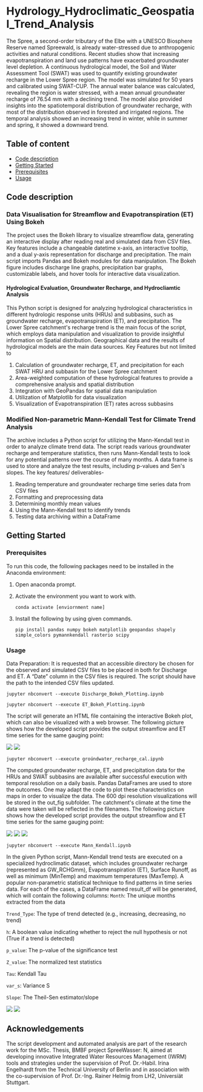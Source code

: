 # Hydrology_Hydroclimatic_Geospatial_Trend_Analysis
The Spree, a second-order tributary of the Elbe with a UNESCO Biosphere Reserve named Spreewald, is already water-stressed due to anthropogenic activities 
and natural conditions. Recent studies show that increasing evapotranspiration and land use patterns have exacerbated groundwater level depletion. 
A continuous hydrological model, the Soil and Water Assessment Tool (SWAT) was used to quantify existing groundwater recharge in the Lower Spree region. 
The model was simulated for 50 years and calibrated using SWAT-CUP. The annual water balance was calculated, revealing the region is water stressed, 
with a mean annual groundwater recharge of 76.54 mm with a declining trend. The model also provided insights into the spatiotemporal distribution of groundwater recharge,
with most of the distribution observed in forested and irrigated regions. The temporal analysis showed an increasing trend in winter, while in summer and spring, 
it showed a downward trend.

## Table of content

- [Code description](#Code-description)
- [Getting Started](#Getting-Started)
- [Prerequisites](#Prerequisites)
- [Usage](#Usage)

## Code description
### Data Visualisation for Streamflow and Evapotranspiration (ET) Using Bokeh
The project uses the Bokeh library to visualize streamflow data, generating an interactive display after reading real and simulated data from CSV files. Key features include a changeable datetime x-axis, an interactive tooltip, and a dual y-axis representation for discharge and precipitation. The main script imports Pandas and Bokeh modules for data manipulation. The Bokeh figure includes discharge line graphs, precipitation bar graphs, customizable labels, and hover tools for interactive data visualization.

#### Hydrological Evaluation, Groundwater Recharge, and Hydrocliamtic Analysis 
This Python script is designed for analyzing hydrological characteristics in different hydrologic response units (HRUs) and subbasins, such as groundwater recharge, evapotranspiration (ET), and precipitation. The Lower Spree catchment's recharge trend is the main focus of the script, which employs data manipulation and visualization to provide insightful information on Spatial distribution. Geographical data and the results of hydrological models are the main data sources.
Key Features but not limited to
1. Calculation of groundwater recharge, ET, and precipitation for each SWAT HRU and subbasin for the Lower Spree catchment
2. Area-weighted computation of these hydrological features to provide a comprehensive analysis and spatial distribution
3. Integration with GeoPandas for spatial data manipulation
4. Utilization of Matplotlib for data visualization
5. Visualization of Evapotranspiration (ET) rates across subbasins

### Modified Non-parametric Mann-Kendall Test for Climate Trend Analysis
The archive includes a Python script for utilizing the Mann-Kendall test in order to analyze climate trend data. The script reads various groundwater recharge and temperature statistics, then runs Mann-Kendall tests to look for any potential patterns over the course of many months. A data frame is used to store and analyze the test results, including p-values and Sen's slopes.
The key features/ deliverables- 
1. Reading temperature and groundwater recharge time series data from CSV files
2. Formatting and preprocessing data
3. Determining monthly mean values
4. Using the Mann-Kendall test to identify trends
5. Testing data archiving within a DataFrame
  
## Getting Started

### Prerequisites
To run this code, the following packages need to be installed in the Anaconda environment:

1. Open anaconda prompt.

2. Activate the environment you want to work with.

   ```
   conda activate [enviornment name] 
   ```

3. Install the following by using given commands.

   ```
   pip install pandas numpy bokeh matplotlib geopandas shapely simple_colors pymannkendall rasterio scipy

   ```

### Usage
Data Preparation: It is requested that an accessible directory be chosen for the observed and simulated CSV files to be placed in both for Discharge and ET. A “Date” column in the CSV files is required. The script should have the path to the intended CSV files updated.

```
jupyter nbconvert --execute Discharge_Bokeh_Plotting.ipynb
```
```
jupyter nbconvert --execute ET_Bokeh_Plotting.ipynb
```
The script will generate an HTML file containing the interactive Bokeh plot, which can also be visualized with a web browser.
The following picture shows how the developed script provides the output streamflow and ET time series for the same gauging point:

![](/Bokeh%20Plotting_Discharge_ET/Discharge/Outputs%20for%20Discharge/99_Beeskow.png)
![](/Bokeh%20Plotting_Discharge_ET/ET/Outputs%20for%20ET/99_Beeskow.png)

```
jupyter nbconvert --execute groúndwater_recharge_cal.ipynb
```
The computed groundwater recharge, ET, and precipitation data for the HRUs and SWAT subbasins are available after successful execution with temporal resolution 
on a daily basis. Pandas DataFrames are used to store the outcomes. One may adapt the code to plot these characteristics on maps in order to visualize the data.
The 600 dpi resolution visualizations will be stored in the out_fig subfolder. The catchment's climate at the time the data were taken will be reflected in the filenames.
The following picture shows how the developed script provides the output streamflow and ET time series for the same gauging point:

![](/Ground%20Water%20Recharge%20Calculation/fig_gw/gw_et_geo.png)
![](/Ground%20Water%20Recharge%20Calculation/fig_gw/gw_precip_geo.png)
![](/Ground%20Water%20Recharge%20Calculation/fig_gw/gw_daily_geo.png)

```
jupyter nbconvert --execute Mann_Kendall.ipynb
```
In the given Python script, Mann-Kendall trend tests are executed on a specialized hydroclimatic dataset, which includes groundwater recharge (represented as GW_RCHGmm), Evapotranspiration (ET), Surface Runoff, as well as minimum (MinTemp) and maximum temperatures (MaxTemp). A popular non-parametric statistical technique to find patterns in time series data.
For each of the cases, a DataFrame named result_df will be generated, which will contain the following columns:
`Month`: The unique months extracted from the data

`Trend_Type`: The type of trend detected (e.g., increasing, decreasing, no trend)

`h`: A boolean value indicating whether to reject the null hypothesis or not (True if a trend is detected)

`p_value`: The p-value of the significance test

`Z_value`: The normalized test statistics

`Tau`: Kendall Tau

`var_s`: Variance S

`Slope`: The Theil-Sen estimator/slope

![](/Mann%20Kendall%20trend%20analysis/M-KTestRecharge-2_Monthly_Trend.png)
![](/Mann%20Kendall%20trend%20analysis/M-KTestRecharge-1_Seasonal_Trend.png)
## Acknowledgements
The script development and automated analysis are part of the research work for the MSc. Thesis, BMBF project SpreeWasser: N, aimed at developing innovative Integrated Water Resources Management (IWRM) tools and strategies
under the supervision of Prof. Dr.-Habil. Irina Engelhardt from the Technical University of Berlin and in association with the co-supervision of Prof. Dr.-Ing. Rainer Helmig from LH2, Universiät Stuttgart.

